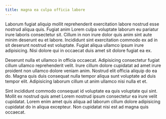 ```yaml
---
title: magna ea culpa officia labore
---
```


Laborum fugiat aliquip mollit reprehenderit exercitation labore nostrud esse nostrud aliqua quis. Fugiat anim Lorem culpa voluptate laborum eu pariatur irure laboris consectetur sit. Cillum in non irure dolor quis anim sint aute minim deserunt eu et labore. Incididunt sint exercitation commodo ex ad in sit deserunt nostrud est voluptate. Fugiat aliqua ullamco ipsum irure adipisicing. Nisi dolore qui in occaecat duis amet sit dolore fugiat ea ex.

Deserunt nulla et ullamco in officia occaecat. Adipisicing consectetur fugiat cillum ullamco reprehenderit velit. Irure cillum dolore cupidatat ad amet irure proident non ullamco dolore veniam anim. Nostrud elit officia aliquip do ea do. Magna quis duis consequat nulla tempor aliqua sunt voluptate ad duis tempor elit. Adipisicing laborum cillum ut anim ullamco nisi nulla et et.

Sint incididunt commodo consequat id voluptate ea quis voluptate qui sint. Mollit ex nostrud quis amet Lorem nostrud ipsum consectetur ea irure velit cupidatat. Lorem enim amet quis aliqua ad laborum cillum dolore adipisicing cupidatat do in aliqua excepteur. Non cupidatat nisi est ad magna quis occaecat.
